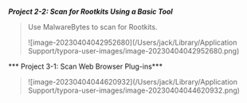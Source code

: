 ***Project 2-2: Scan for Rootkits Using a Basic Tool***

>Use MalwareBytes to scan for Rootkits.
>
>![image-20230404042952680](/Users/jack/Library/Application Support/typora-user-images/image-20230404042952680.png)

*** Project 3-1: Scan Web Browser Plug-ins***

>![image-20230404044620932](/Users/jack/Library/Application Support/typora-user-images/image-20230404044620932.png)
>
>